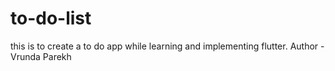 # to-do-list
this is to create a to do app while learning and implementing flutter.
Author - Vrunda Parekh
